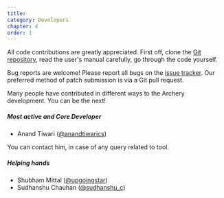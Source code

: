 ```yaml
---
title: 
category: Developers
chapter: 4
order: 1
---
```


All code contributions are greatly appreciated. First off, clone the  [Git repository](https://github.com/archerysec/archerysec), read the user's manual carefully, go through the code yourself.

Bug reports are welcome! Please report all bugs on the [issue tracker](https://github.com/archerysec/archerysec/issues). Our preferred method of patch submission is via a Git pull request.

Many people have contributed in different ways to the Archery development. You can be the next!


##### Most active and Core Developer

* Anand Tiwari ([@anandtiwarics](https://twitter.com/anandtiwarics))

You can contact him, in case of any query related to tool.

##### Helping hands

* Shubham Mittal ([@upgoingstar](https://twitter.com/upgoingstar))
* Sudhanshu Chauhan ([@sudhanshu_c](https://twitter.com/sudhanshu_c))

